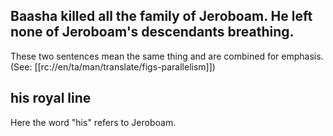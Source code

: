 ## Baasha killed all the family of Jeroboam. He left none of Jeroboam's descendants breathing. ##

These two sentences mean the same thing and are combined for emphasis. (See: [[rc://en/ta/man/translate/figs-parallelism]])

## his royal line ##

Here the word "his" refers to Jeroboam.